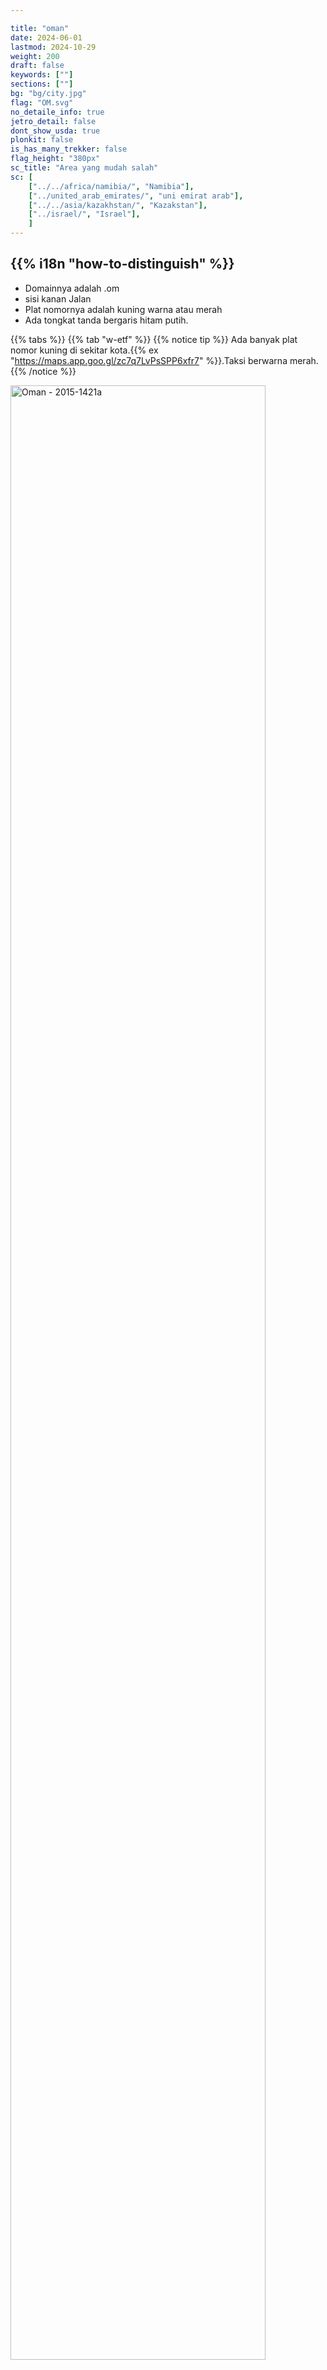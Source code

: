 ```yaml
---

title: "oman"
date: 2024-06-01
lastmod: 2024-10-29
weight: 200
draft: false
keywords: [""]
sections: [""]
bg: "bg/city.jpg"
flag: "OM.svg"
no_detaile_info: true
jetro_detail: false
dont_show_usda: true
plonkit: false
is_has_many_trekker: false
flag_height: "380px"
sc_title: "Area yang mudah salah"
sc: [
    ["../../africa/namibia/", "Namibia"],
    ["../united_arab_emirates/", "uni emirat arab"],
    ["../../asia/kazakhstan/", "Kazakstan"],
    ["../israel/", "Israel"],
    ]
---
```


<div class="main-desciption country-description">
    <h2 class="section-title">{{% i18n "how-to-distinguish" %}}</h2>
    <ul class="rule-list">
        <li>Domainnya adalah <span class="quiz">.om</span></li>
        <li><span class="quiz">sisi kanan</span> Jalan</li>
        <li>Plat nomornya adalah <span class="quiz">kuning</span> warna atau merah</li>
        <li>Ada tongkat tanda bergaris hitam putih.</li>
    </ul>
</div>

{{% tabs %}}
{{% tab "w-etf" %}}
{{% notice tip %}}
Ada banyak plat nomor kuning di sekitar kota.{{% ex "https://maps.app.goo.gl/zc7q7LvPsSPP6xfr7" %}}.Taksi berwarna merah.
{{% /notice %}}

<div class="googlemap-if no-margin">
<a data-flickr-embed="true" href="https://www.flickr.com/photos/37266013@N00/24300474404/in/photolist-D2mhqC-bcgRdp-dq3MVx-H56Xp-nYQJxr-rrhx1a-9w9J4M-kBs2zz-e17Fek-koMCon-8ap44-qCsCuD-at9CL-6eu64S-9EMLTo-hu4P4U-dBrbaq-9DPViY-n48QJ8-NA77jA-riEEC8-LofQDB-NQaNiw-ei8iSQ-8kRYEu-dCytCa-A7fAZ-7siW3Z-aCirYy-26f6oQB-NG7VUs-AhfpY5-8SXQRk-A7fBH-av2s8U-mKufVn-HoPL2h-r2qt3-fqvDp-oCvoZN-HUjd6Y-7rB5uz-JgSqW3-2bF2kcx-iJFfJs-qndJ5X-HoPRL3-95hQgJ-7JR8wU-n48Z9K" title="Oman - 2015-1421a"><img src="https://live.staticflickr.com/1599/24300474404_178c53ecec_c.jpg" width="90%" alt="Oman - 2015-1421a"/></a><script async src="//embedr.flickr.com/assets/client-code.js" charset="utf-8"></script>
</div>

{{% lb 50 %}}

![](1280px-Oman_license_plate_2001_series.jpg)

Oleh <a href="//commons.wikimedia.org/wiki/User:Ji-Elle" title="User:Ji-Elle">Ji-Elle</a> - <span class="int-own-work" lang="en">pekerjaan sendiri</span>, <a href="https://creativecommons.org/licenses/by-sa/3.0" title="Creative Commons Attribution-Share Alike 3.0">CC BY-SA 3.0</a>, <a href="https://commons.wikimedia.org/w/index.php?curid=12980300">Link</a>

![](1280px-Oman_license_plate_2001_series2.jpg)

sama seperti di atas
{{% /lb %}}

{{% notice tip %}}
chevron oranye dan hitam{{% ex "https://maps.app.goo.gl/1kjUZmZjbGXY982x8" "https://maps.app.goo.gl/8cQGt2gaPCLyGFyq9" "https://maps.app.goo.gl/gJrUMD4eQsEDUTsk6"  %}}.Tanda dengan nama kota dan jarak ke kota berikutnya berwarna biru.Terdapat banyak garis-garis hitam putih pada tongkat tanda tersebut.{{% ex "https://maps.app.goo.gl/yvTj1Aq3X9TZt4DV6" %}}Apakah itu Oman?{{% goto "../united_arab_emirates/" "UAE" %}}.
{{% /notice %}}

<div class="googlemap-if no-margin">
<a data-flickr-embed="true" href="https://www.flickr.com/photos/liquidworld/3267308326/in/photolist-5YHNWb-4tC3XM-bcgLRK-64wLyc-nskKRj-4tG6CJ-4tG5pd-4tG5E3-nKFgKj-4tG68W-ns2WA9-4tC2cv-8Q95jf-5kCn4h-Q1n5QR-Dhnf8L-23QcUbM-aFartF-96Ffnc-ackTYG-96Khm4-29WeimA-ns2wVn-dYoWB2-29ZZR4h-h2NjKe-2ajRD-mFYiX2-96FwiH-9rNJYS-24nturK-LFYxVg-5skabF-fP1zeX-Sauoxo-2bj7q1r-bbmerB-RRqSao-ijARGP-267yBNw-bbmdeT-DTGzgn-2dczqNE-25rCanb-bxBwrK-NMfW4x-oTsiHD-oDg2Wc-3eaYji-28QdBod" title="Road signs"><img src="https://live.staticflickr.com/3515/3267308326_aea5344881_c.jpg" width="90%" alt="Road signs"/></a><script async src="//embedr.flickr.com/assets/client-code.js" charset="utf-8"></script>
</div>

<div class="googlemap-if no-margin">
<img src="sign.png" width="300px">
</div>

{{% notice tip %}}
Tidak ada pohon yang tumbuh di gurun.{{% ex "https://maps.app.goo.gl/AHEuQnx2cuiJ2TY78" "https://maps.app.goo.gl/upvBUcJdsfpTCFCD7" %}}Atau pohon seperti ini tumbuh jarang.{{% ex "https://maps.app.goo.gl/oYYah8sjQCg3WzCH7" "https://maps.app.goo.gl/acQfgGShB3i7NJ7YA" %}}.
{{% /notice %}}

<div class="googlemap-if no-margin">
<img src="desert_sand_dry_hot.jpg" width="90%">
</div>

{{% notice tip %}}
Pohon kurma ditanam terutama di wilayah pesisir timur laut.{{% ex "https://maps.app.goo.gl/X54rgAF8AzJZpBNw6" "https://maps.app.goo.gl/tStXT4jvFkSnfWyZ7" %}}Ada juga perkebunan kurma.{{% ex "https://maps.app.goo.gl/uMU7TjYAK8kEwyLt8" "https://maps.app.goo.gl/FB4T4vaZDhbQY6Lf8" %}}.Proyek Perkebunan Sejuta Kurma mempromosikan budidaya kurma secara nasional.{{% ref "http://nakheel.om/?page_id=841#:~:text=The%20Million%20Date%20Palm%20Plantation,social%20development%20and%20environmental%20awareness." "Million Date Palm Plantation Project" %}}.
{{% /notice %}}

<div class="googlemap-if no-margin">
<img src="date_palm_date_palm.jpg" width="90%">
</div>


{{% /tab %}}
{{% tab "perusahaan" %}}

{{% notice tip %}}
Tujuan pipa tersebut tertulis di papan nama perusahaan midstream.{{% ex "https://maps.app.goo.gl/ughCRqbFLYLt4sYz9" "https://maps.app.goo.gl/NMaiy7uLLbH3npzE6" %}}.Saya tahu ini adalah jalur pipa dari WADI ke MIRIBAT, jadi pasti ada tempat di antara keduanya.{{% ex "https://maps.app.goo.gl/hoVWnGmCaAxuiqgy7" %}}.Lebih dari 3% gas alam yang diimpor Jepang berasal dari Oman.{{% ref "https://www.meij.or.jp/kawara/2024_011.html" "Perusahaan milik negara Oman menandatangani perjanjian penjualan gas alam cair (LNG) selama 10 tahun mulai tahun 2025" %}}.
{{% /notice %}}

<div class="googlemap-if no-margin">
<iframe src="https://www.google.com/maps/embed?pb=!4v1730263748039!6m8!1m7!1sacvB8dsMLohBDvl9W6aGmw!2m2!1d17.09723893563516!2d54.25963292406851!3f20.52854003730814!4f-7.045283378135764!5f2.852286653669389" width="600" height="450" style="border:0;" allowfullscreen="" loading="lazy" referrerpolicy="no-referrer-when-downgrade"></iframe>
</div>
{{% /tab %}}
{{% /tabs  %}}


<div class="main-desciption area-description">
    <h2 class="section-title">{{% i18n "narrow-down-the-area" %}}</h2>
    <ul class="rule-list">
        <li>Terdapat daerah pegunungan di utara dan selatan, serta gurun datar di antaranya.
            <ul>
                <li>Di sebelah utara terdapat pegunungan Al Hajar dan banyak gunung terjal dan berbatu.{{% ex "https://maps.app.goo.gl/Ljx11v7DZ38cCvSq6" "https://maps.app.goo.gl/M8qo6uYZ5L7xgUQe8" "https://maps.app.goo.gl/Gesou5DMsS2FN8rMA" %}}</li>
                <li>bagian tengah {{% ex "https://maps.app.goo.gl/i3dq3E58Fwa9gmAY7" "https://maps.app.goo.gl/NCxVSMfyrUPZWz3E8" %}} {{% goto "../qatar/" "Qatar" %}}tidak sedatar sempurna</li>
                <li>selatan {{% ex "https://maps.app.goo.gl/CnucJnnDNtd31GPX6" "https://maps.app.goo.gl/KDqungpgRqJDpv458" %}} Hujan mudah turun di sekitar Pegunungan Dhofar dan banyak tanaman hijau.Bebatuan yang terlihat seperti puing-puing halus berserakan.</li>
            </ul>
        </li>
        <li>warna tanah dan pemandangan
            <ul>
                <li><span style="color:#B60F00;font-size:1.2em">■</span> Kawasan dengan bukit pasir merah Di sebelah timur terdapat kawasan yang disebut Wahiba-Sands{{% ex "https://maps.app.goo.gl/MnkyH7EFe9HMQaX39" "https://maps.app.goo.gl/oVsdsbENGGU4agGd9" "https://maps.app.goo.gl/hbdy6YLKmMfQ6s769" %}}, barat adalah jalan tertentu{{% ex "https://maps.app.goo.gl/uedEMkjFoWnPUiPW6" "https://maps.app.goo.gl/rMyQ6XjLTBEyG1Zh7" %}}</li>
                <li><span style="color:#D69A5C;font-size:1.2em">■</span> Ini adalah daerah pegunungan yang mencakup gunung berapi dan berwarna gelap.{{% ex "https://maps.app.goo.gl/7q2zA9ZHjXFWAjta6" "https://maps.app.goo.gl/td2fU5DVbetwksZc7" "https://maps.app.goo.gl/6yzjjcDXMbPExjKo7" %}}</li>
                <li><span style="color:#FEDA22;font-size:1.2em">■</span> Aluvium.Tidak segelap daerah pegunungan, bercampur kerikil.{{% ex "https://maps.app.goo.gl/rvTYvMa37sp3VaWG7" "https://maps.app.goo.gl/7QgFGb63czxT3yGn8" %}}</li>
                <li><span style="color:#7B9BCA;font-size:1.2em">■</span> Meski berupa gurun pasir, namun terdapat pula gelombang-gelombang yang terkikis.{{% ex "https://maps.app.goo.gl/QCwkfsDfmLgTTv8ZA" "https://maps.app.goo.gl/3CjbhMa9iVnmdPm99" "https://maps.app.goo.gl/owjkWWUronE3LZYN6" %}}</li>
                <li><span style="color:#52B701;font-size:1.2em">■</span> Di sekitar Pegunungan Dhofar{{% ex "https://maps.app.goo.gl/N2RrujFL455RFfnv6" %}}.Ada banyak tanaman hijau dan peternakan yang populer.Bebatuan pecah berserakan di daerah kering.{{% ex "https://maps.app.goo.gl/ikSF2wDXUNVk6Mzh8" %}}.</li>
                <li>Sebagian besar lahan yang tersisa berbentuk datar.</li>
            </ul>
        </li>
    </ul>
</div>


{{% tabs %}}
{{% tab "medan" %}}

<div class="googlemap-if no-margin">
<p><a href="https://commons.wikimedia.org/wiki/File:Oman_location_map_Topographic.png#/media/%E3%83%95%E3%82%A1%E3%82%A4%E3%83%AB:Oman_location_map_Topographic.png"><img src="https://upload.wikimedia.org/wikipedia/commons/b/b4/Oman_location_map_Topographic.png" alt="Oman location map Topographic.png" height="720" width="553"></a></p>
<p><a href="//commons.wikimedia.org/wiki/User:Dr_Brains" title="User:Dr Brains">Dr Otak</a> - <span class="int-own-work" lang="ja">Karya yang dibuat oleh poster itu sendiri</span> oleh <a href="//commons.wikimedia.org/wiki/User:NordNordWest" title="User:NordNordWest">NordNordBarat</a>, <a href="http://www.gnu.org/licenses/old-licenses/fdl-1.2.html" title="GNU Free Documentation License 1.2">GFDL1.2</a>, <a href="https://commons.wikimedia.org/w/index.php?curid=19957804">link</a>oleh</p>
</div>

{{% /tab %}}
{{% tab "Pegunungan Al Hajar" %}}

{{% notice tip %}}
Harap dicatat bahwa ada juga Street View di Semenanjung Musandam (sebuah daerah kantong di Oman){{% ex "https://maps.app.goo.gl/GGK8arY4NQQzEYcN6" %}}.Ada tempat-tempat dengan iklim Mediterania, dan Anda juga dapat melihat perkebunan buah delima.Berbeda dengan Pegunungan Dhofar di selatan, hampir tidak ada gunung yang ditumbuhi pepohonan atau rerumputan.
{{% /notice %}}


<div class="googlemap-if no-margin">
<img src="street_travel_car_mountain.jpg">
</div>
{{% /tab %}}
{{% tab "pegunungan dhofar" %}}

{{% notice tip %}}
Pegunungan yang membentang di sekitar Salalah di selatan.Ini adalah tempat di mana terjadi musim hujan dan curah hujan lebih banyak dibandingkan daerah lain.Ada tempat-tempat yang seluruh areanya ditutupi tanaman hijau.{{% ex "https://maps.app.goo.gl/Gn7my7NTW8CYn82s9" "https://maps.app.goo.gl/PTHsoYhK3SkEhubY7" "https://maps.app.goo.gl/7kPEuDQMBn3zTNcT7" %}}.
{{% /notice %}}

<div class="googlemap-if no-margin">
<img src="after_rain_7.jpg" width="90%">
</div>

{{% notice tip %}}
Beberapa daerah kering.Hanya ada sedikit tebing curam seperti di utara, dan sering kali terdapat bebatuan kecil berserakan.{{% ex "https://maps.app.goo.gl/jCKWRrdB3wFe5q6j8" %}}.Sapi karena peternakan populer.{{% ex "https://maps.app.goo.gl/k8dvx7zrFZttexNVA" "https://maps.app.goo.gl/DeBcWG57v8o6u5Mg9" %}}·Unta{{% ex "https://maps.app.goo.gl/Y6sZtGhYQ6uTsYwAA" "https://maps.app.goo.gl/3t8YaWtPYttaBhDz9" %}}・Ada kambing yang berjalan-jalan, dan sepertinya ada kandang untuk memeliharanya.{{% ex "https://maps.app.goo.gl/qYMgzZRYyusEr6q86" "https://maps.app.goo.gl/BsJL3chHFVzYceCS9" "https://maps.app.goo.gl/83UtbFBEKLVxqBNC9" %}}{{% ref "https://www.koushu.co.jp/wp/wp-content/uploads/News15-3-J.pdf" "Pertanian di Dhofar" %}}.
{{% /notice %}}

<div class="googlemap-if no-margin">
<iframe src="https://www.google.com/maps/embed?pb=!4v1730273303756!6m8!1m7!1syXctSwPh4pA_oczb5pX-rQ!2m2!1d17.25346706477437!2d54.26192620703163!3f250.73052868617418!4f0.6746594409073907!5f1.2689292377002483" width="90%" height="300" style="border:0;" allowfullscreen="" loading="lazy" referrerpolicy="no-referrer-when-downgrade"></iframe>
</div>

{{% /tab %}}
{{% tab "warna tanah dan pemandangan" %}}

{{% notice tip %}}
Daerah dengan bukit pasir terletak di sebelah timur dan pedalaman.{{% ref "https://www.researchgate.net/figure/Simple-outline-of-the-main-desert-features-of-the-Wahiba-Sands-of-Oman-and-the-greater_fig1_226526130" "Glennie, Kenneth W., dkk. “Pentingnya geologis tanggal pendaran di Oman dan Uni Emirat Arab: Sebuah gambaran umum.” Geokronometria 38 (2011): 259-271." %}}Tampaknya.Beberapa gambar diambil dari referensi.
{{% /notice %}}


<div class="googlemap-if no-margin">
<img src="soilmap.jpg">
</div>
{{% /tab %}}
{{% /tabs  %}}



<div class="main-desciption area-description">
    <h2 class="section-title">{{% i18n "narrow-down-the-city" %}}</h2>
    <ul class="rule-list">
        <li>Ada sebuah pulau terpencil bernama Pulau Masirah.{{% ex "https://maps.app.goo.gl/jf2fdpMZFmXokmPo9" "https://maps.app.goo.gl/iXHzYPix4rQza3H56" %}}{{% ref "https://en.wikipedia.org/wiki/Dhofar_Governorate" "Dhofar Governorate" %}}</li>
    </ul>
</div>


{{% tabs %}}
{{% tab "Pulau Masirah" %}}

<div class="googlemap-if no-margin">
<p><a href="https://commons.wikimedia.org/wiki/File:Isla_de_Masirah.jpg#/media/File:Isla_de_Masirah.jpg"><img src="https://upload.wikimedia.org/wikipedia/commons/2/28/Isla_de_Masirah.jpg" alt="Isla de Masirah.jpg" width="90%"></a></p>
<p>Oleh <a href="//commons.wikimedia.org/w/index.php?title=User:ELSIRIDERMOTO&amp;action=edit&amp;redlink=1" class="new" title="User:ELSIRIDERMOTO (page does not exist)">ELSIRIDERMOTO</a> - <span class="int-own-work" lang="en">pekerjaan sendiri</span>, <a href="https://creativecommons.org/licenses/by-sa/4.0" title="Creative Commons Attribution-Share Alike 4.0">CC BY-SA 4.0</a>, <a href="https://commons.wikimedia.org/w/index.php?curid=94647403">Link</a></p>
</div>
{{% /tab %}}
{{% /tabs  %}}